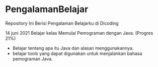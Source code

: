 # PengalamanBelajar
Repository Ini Berisi Pengalaman Belajarku di Dicoding

14 juni 2021
Belajar kelas Memulai Pemograman dengan Java. (Progres 21%)
* Belajar tentang apa itu Java dan alasan menggunakannya.
* belajar tools yang dapat digunakan untuk menjalankan bahasa pemograman Java.
